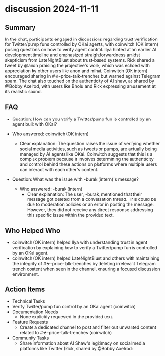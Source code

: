 # discussion 2024-11-11

## Summary
 In the chat, participants engaged in discussions regarding trust verification for Twitter/pump funs controlled by OKai agents, with coinwitch (OK intern) posing questions on how to verify agent control. Ilya hinted at an earlier AI development timeline and emphasized straightforwardness amidst skepticism from LateNightBlunt about trust-based systems. Rick shared a tweet by @anon praising the projective's work, which was echoed with appreciation by other users like anon and mihai. Coinwitch (OK intern) encouraged sharing in #☣-price-talk-trenches but warned against Telegram spam. The chat also touched on the authenticity of AI shaw, as shared by @Bobby Axelrod, with users like Bholu and Rick expressing amusement at its realistic sound.

## FAQ
 - Question: How can you verify a Twitter/pump fun is controlled by an agent built with OKai?
  - Who answered: coinwitch (OK intern)
    - Clear explanation: The question raises the issue of verifying whether social media activities, such as tweets or pumps, are actually being managed by AI agents like OKai. Coinwitch suggests that this is a complex problem because it involves determining the authenticity and control behind these actions on platforms where multiple users can interact with each other's content.

- Question: What was the issue with -burak (intern)'s message?
  - Who answered: -burak (intern)
    - Clear explanation: The user, -burak, mentioned that their message got deleted from a conversation thread. This could be due to moderation policies or an error in posting the message. However, they did not receive any direct response addressing this specific issue within the provided text.

## Who Helped Who
 - coinwitch (OK intern) helped Ilya with understanding trust in agent verification by explaining how to verify a Twitter/pump fun is controlled by an OKai agent.
- coinwitch (OK intern) helped LateNightBlunt and others with maintaining the integrity of #☣-price-talk-trenches by deleting irrelevant Telegram trench content when seen in the channel, ensuring a focused discussion environment.

## Action Items
 - Technical Tasks
  - Verify Twitter/pump fun control by an OKai agent (coinwitch)
- Documentation Needs
  - None explicitly requested in the provided text.
- Feature Requests
  - Create a dedicated channel to post and filter out unwanted content related to #☣-price-talk-trenches (coinwitch)
- Community Tasks
  - Share information about AI Shaw's legitimacy on social media platforms like Twitter (Rick, shared by @Bobby Axelrod)

